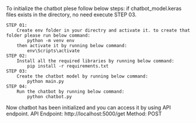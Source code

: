 To initialize the chatbot plese follow below steps:
if chatbot_model.keras files exists in the directory, no need execute STEP 03.

    STEP 01:
        Create env folder in your directry and activate it. to create that folder please run below command:
            python -m venv env
        then activate it by running below command:
            env\Scripts\activate
    STEP 02:
        Install all the required libraries by running below command:
            pip install -r requirements.txt
    STEP 03:
        Create the chatbot model by running below command:
            python main.py
    STEP 04:
        Run the chatbot by running below command:
            python chatbot.py

Now chatbot has been initialized and you can access it by using API endpoint.
    API Endpoint: http://localhost:5000/get
    Method: POST